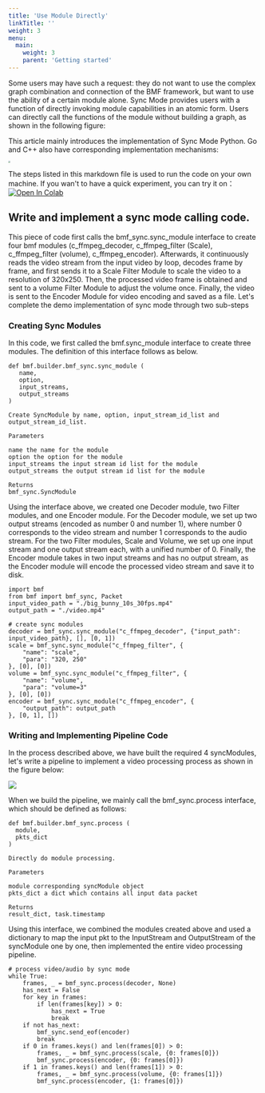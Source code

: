 ```yaml
---
title: 'Use Module Directly'
linkTitle: ''
weight: 3
menu:
  main:
    weight: 3
    parent: 'Getting started'
---
```




Some users may have such a request: they do not want to use the complex graph combination and connection of the BMF framework, but want to use the ability of a certain module alone. Sync Mode provides users with a function of directly invoking module capabilities in an atomic form. Users can directly call the functions of the module without building a graph, as shown in the following figure:

This article mainly introduces the implementation of Sync Mode Python. Go and C++ also have corresponding implementation mechanisms:


<img src="/img/docs/use_md_dr1.png" style="zoom:25%;"></img>

The steps listed in this markdown file is used to run the code on your own machine. If you wan't to have a quick experiment, you can try it on：[![Open In Colab](https://colab.research.google.com/assets/colab-badge.svg)](https://colab.research.google.com/github/BabitMF/bmf/blob/master/bmf/example/sync_mode/bmf_syncmode_python.ipynb)


## Write and implement a sync mode calling code.
This piece of code first calls the bmf_sync.sync_module interface to create four bmf modules (c_ffmpeg_decoder, c_ffmpeg_filter (Scale), c_ffmpeg_filter (volume), c_ffmpeg_encoder). Afterwards, it continuously reads the video stream from the input video by loop, decodes frame by frame, and first sends it to a Scale Filter Module to scale the video to a resolution of 320x250. Then, the processed video frame is obtained and sent to a volume Filter Module to adjust the volume once. Finally, the video is sent to the Encoder Module for video encoding and saved as a file. Let's complete the demo implementation of sync mode through two sub-steps

### Creating Sync Modules
In this code, we first called the bmf.sync_module interface to create three modules. The definition of this interface follows as below.

```
def bmf.builder.bmf_sync.sync_module (
   name, 
   option, 
   input_streams, 
   output_streams 
)

Create SyncModule by name, option, input_stream_id_list and output_stream_id_list.

Parameters

name the name for the module
option the option for the module
input_streams the input stream id list for the module
output_streams the output stream id list for the module

Returns
bmf_sync.SyncModule

```

Using the interface above, we created one Decoder module, two Filter modules, and one Encoder module. For the Decoder module, we set up two output streams (encoded as number 0 and number 1), where number 0 corresponds to the video stream and number 1 corresponds to the audio stream. For the two Filter modules, Scale and Volume, we set up one input stream and one output stream each, with a unified number of 0. Finally, the Encoder module takes in two input streams and has no output stream, as the Encoder module will encode the processed video stream and save it to disk.

```
import bmf
from bmf import bmf_sync, Packet
input_video_path = "./big_bunny_10s_30fps.mp4"
output_path = "./video.mp4"

# create sync modules
decoder = bmf_sync.sync_module("c_ffmpeg_decoder", {"input_path": input_video_path}, [], [0, 1])
scale = bmf_sync.sync_module("c_ffmpeg_filter", {
    "name": "scale",
    "para": "320, 250"
}, [0], [0])
volume = bmf_sync.sync_module("c_ffmpeg_filter", {
    "name": "volume",
    "para": "volume=3"
}, [0], [0])
encoder = bmf_sync.sync_module("c_ffmpeg_encoder", {
    "output_path": output_path
}, [0, 1], [])
```


### Writing and Implementing Pipeline Code

In the process described above, we have built the required 4 syncModules, let's write a pipeline to implement a video processing process as shown in the figure below:

<img src="/img/docs/use_md_dr2.png" style="zoom:100%;"></img>

When we build the pipeline, we mainly call the bmf_sync.process interface, which should be defined as follows:


```
def bmf.builder.bmf_sync.process (
  module, 
  pkts_dict 
)   

Directly do module processing.

Parameters

module corresponding syncModule object
pkts_dict a dict which contains all input data packet

Returns
result_dict, task.timestamp
```
Using this interface, we combined the modules created above and used a dictionary to map the input pkt to the InputStream and OutputStream of the syncModule one by one, then implemented the entire video processing pipeline.


```
# process video/audio by sync mode
while True:
    frames, _ = bmf_sync.process(decoder, None)
    has_next = False
    for key in frames:
        if len(frames[key]) > 0:
            has_next = True
            break
    if not has_next:
        bmf_sync.send_eof(encoder)
        break
    if 0 in frames.keys() and len(frames[0]) > 0:
        frames, _ = bmf_sync.process(scale, {0: frames[0]})
        bmf_sync.process(encoder, {0: frames[0]})
    if 1 in frames.keys() and len(frames[1]) > 0:
        frames, _ = bmf_sync.process(volume, {0: frames[1]})
        bmf_sync.process(encoder, {1: frames[0]})
```


 
